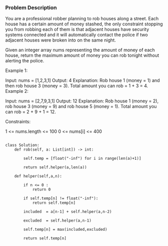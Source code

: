 ### Problem Description 

You are a professional robber planning to rob houses along a street. Each house has a certain amount of money stashed, the only constraint stopping you from robbing each of them is that adjacent houses have security systems connected and it will automatically contact the police if two adjacent houses were broken into on the same night.

Given an integer array nums representing the amount of money of each house, return the maximum amount of money you can rob tonight without alerting the police.

 

Example 1:

Input: nums = [1,2,3,1]
Output: 4
Explanation: Rob house 1 (money = 1) and then rob house 3 (money = 3).
Total amount you can rob = 1 + 3 = 4.
Example 2:

Input: nums = [2,7,9,3,1]
Output: 12
Explanation: Rob house 1 (money = 2), rob house 3 (money = 9) and rob house 5 (money = 1).
Total amount you can rob = 2 + 9 + 1 = 12.
 

Constraints:

1 <= nums.length <= 100
0 <= nums[i] <= 400

```

class Solution:
    def rob(self, a: List[int]) -> int:
        
        self.temp = [float("-inf") for i in range(len(a)+1)]
        
        return self.helper(a,len(a))
        
    def helper(self,a,n):
        
        if n <= 0 :
            return 0
        
        if self.temp[n] != float("-inf"):
            return self.temp[n]
            
        included  = a[n-1] + self.helper(a,n-2)
        
        excluded  = self.helper(a,n-1)
        
        self.temp[n] = max(included,excluded)
        
        return self.temp[n]        
        

```
